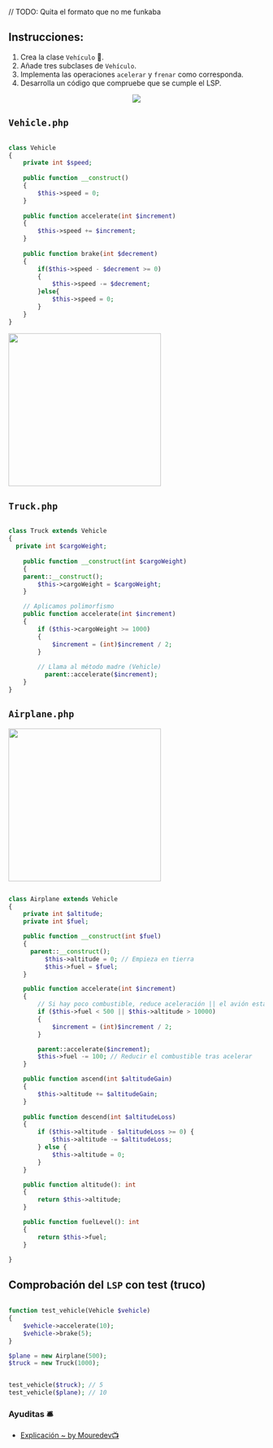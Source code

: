 // TODO: Quita el formato que no me funkaba

## Instrucciones:

1. Crea la clase `Vehículo` 🚙.
2. Añade tres subclases de `Vehículo`.
3. Implementa las operaciones `acelerar` y `frenar` como corresponda.
4. Desarrolla un código que compruebe que se cumple el LSP.

<p align=center>
  <img src="https://github.com/user-attachments/assets/6a362881-703d-4b39-8727-a04343715149"  />
</p>

## `Vehicle.php`

```php

class Vehicle
{
	private int $speed;
	
	public function __construct()
	{
		$this->speed = 0;
	}
	
	public function accelerate(int $increment)
	{
		$this->speed += $increment;
	}
	
	public function brake(int $decrement)
	{
		if($this->speed - $decrement >= 0)
		{
			$this->speed -= $decrement;
		}else{
			$this->speed = 0;
		}
	}
}

```


<img src="https://github.com/user-attachments/assets/81020006-5af2-4d75-a2f1-eed8b9f7e67e" height="300" />

## `Truck.php`

```php

class Truck extends Vehicle
{
  private int $cargoWeight;
	
	public function __construct(int $cargoWeight)
	{
    parent::__construct();
		$this->cargoWeight = $cargoWeight;
	}

	// Aplicamos polimorfismo
	public function accelerate(int $increment)
	{
		if ($this->cargoWeight >= 1000) 
		{
			$increment = (int)$increment / 2;
		}
		
  		// Llama al método madre (Vehicle)
		  parent::accelerate($increment);
	}
}

```



## `Airplane.php`

<img src="https://github.com/user-attachments/assets/302c2a59-cb4e-4b28-820a-63622ce87b66" height="300" />


```php

class Airplane extends Vehicle
{
	private int $altitude;
	private int $fuel;

	public function __construct(int $fuel)
	{
      parent::__construct();
		  $this->altitude = 0; // Empieza en tierra
		  $this->fuel = $fuel;
	}

	public function accelerate(int $increment)
	{
		// Si hay poco combustible, reduce aceleración || el avión está a 10.000m de altitud
		if ($this->fuel < 500 || $this->altitude > 10000) 
		{
			$increment = (int)$increment / 2;
		}

		parent::accelerate($increment);
		$this->fuel -= 100; // Reducir el combustible tras acelerar
	}

	public function ascend(int $altitudeGain)
	{
		$this->altitude += $altitudeGain;
	}
	
	public function descend(int $altitudeLoss)
	{
		if ($this->altitude - $altitudeLoss >= 0) {
			$this->altitude -= $altitudeLoss;
		} else {
			$this->altitude = 0;
		}
	}

	public function altitude(): int
    {
        return $this->altitude;
    }

    public function fuelLevel(): int
    {
        return $this->fuel;
    }

}

```

## Comprobación del `LSP` con test (truco)

```php

function test_vehicle(Vehicle $vehicle)
{
	$vehicle->accelerate(10);
	$vehicle->brake(5);
}

$plane = new Airplane(500);
$truck = new Truck(1000);


test_vehicle($truck); // 5
test_vehicle($plane); // 10

```



### Ayuditas 🛎️

- [Explicación ~ by Mouredev📺](https://www.youtube.com/watch?v=SgHoiF1KLTo)
